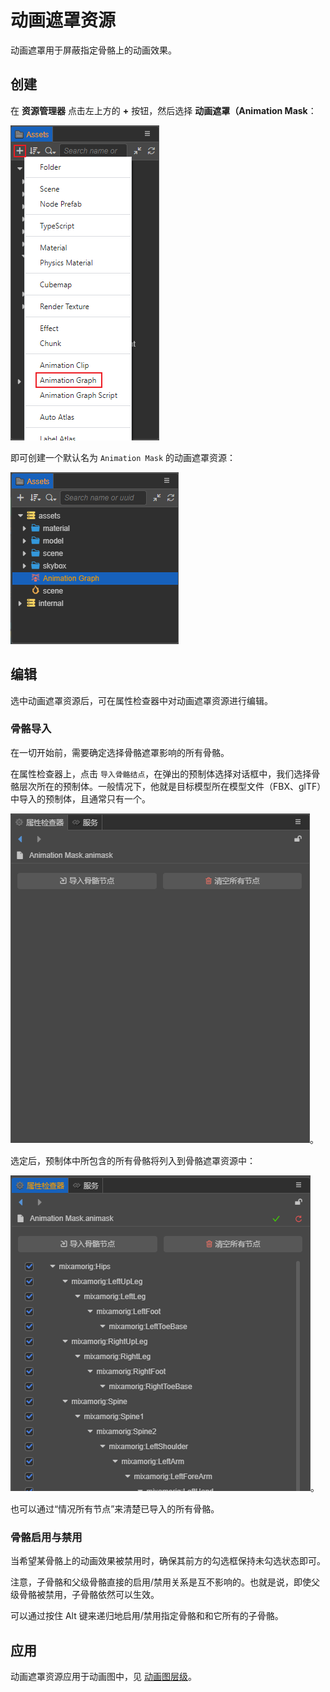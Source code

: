 # 动画遮罩资源

动画遮罩用于屏蔽指定骨骼上的动画效果。

## 创建

在 **资源管理器** 点击左上方的 **+** 按钮，然后选择 **动画遮罩（Animation Mask**：

![create-animation-mask](animation-graph/create-animation-graph.png)

即可创建一个默认名为 `Animation Mask` 的动画遮罩资源：

![animation-mask-asset](animation-graph/animation-graph-asset.png)

## 编辑

选中动画遮罩资源后，可在属性检查器中对动画遮罩资源进行编辑。

### 骨骼导入

在一切开始前，需要确定选择骨骼遮罩影响的所有骨骼。

在属性检查器上，点击 `导入骨骼结点`，在弹出的预制体选择对话框中，我们选择骨骼层次所在的预制体。一般情况下，他就是目标模型所在模型文件（FBX、glTF）中导入的预制体，且通常只有一个。

![import-bones](animation-mask/import-bones.png)。

选定后，预制体中所包含的所有骨骼将列入到骨骼遮罩资源中：

![bones-imported](animation-mask/bones-imported.png)。

也可以通过“情况所有节点”来清楚已导入的所有骨骼。

### 骨骼启用与禁用

当希望某骨骼上的动画效果被禁用时，确保其前方的勾选框保持未勾选状态即可。

注意，子骨骼和父级骨骼直接的启用/禁用关系是互不影响的。也就是说，即使父级骨骼被禁用，子骨骼依然可以生效。

可以通过按住 Alt 键来递归地启用/禁用指定骨骼和和它所有的子骨骼。

## 应用

动画遮罩资源应用于动画图中，见 [动画图层级](animation-graph-layer.md)。